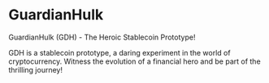 # GuardianHulk
GuardianHulk (GDH) - The Heroic Stablecoin Prototype! 

GDH is a stablecoin prototype, a daring experiment in the world of cryptocurrency. 
Witness the evolution of a financial hero and be part of the thrilling journey!

